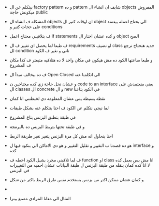 - بيتكلم عن ال factory pattern و ده pattern شايف ان انشاء ال objects المفروض ميكونش حاجة public 
- المشكلة ف انشاء ال objects ان اوقات كتير ال object الي بحتاج اعمله بيعتمد على ححات كتير و conditions 
- ف بتلاقيني محتاج اعمل if statements و كده عشان اختار ال object الصح 
- ف طبعا لما يحصل اي تغيير ف ال requirements او نضيف class جديد هنحتاج نرجع لل condition تاني و نغير ف الكود 
- و طبعا ساعتها الكود ده مش هيكون في مكان واحد لا ده هتلاقيه متبعتر ف كذا مكان ف المشروع
- ف ده بيخالف مبدأ ال Open Closed الي اتكلمنا عنه
- و عشان نحل حاجة زي كده محتاجين ن code to an interface يعني منعتمدش على ال classes ال concrete و ال new في الكود بتاعنا

- نقطة بسيطة بس عشان المعلومة دي لخبطتني انا كمان 
- لما نيجي نتكلم عن الكود ف احنا بنتكلم عنه بشكل طبقات 
- في طبقة بتطبق البزنس بتاع المشروع
- و في طبقة تحتها بتربط البزنس ده بالبرمجة
- احنا بنحاول انه مش كل مرة البزنس يتغير نغير طريقة الربط
- هو ده قصدنا ب التغيير و تقليل التغيير و هو دي الاماكن الي بنكود فيها ل interface و كده
- ف لما تلاقيني مجرد بشيل الكود احطه ف function او class انا مش بس بعمل كده لا انا كده كمان بنقله من طبقة البزنس ل طبقة البيانات عشان احميه من التغييرات في البزنس
- و كمان عشان ممكن اكتر من بزنس يستخدم نفس طرق الربط باكتر من شكل
- 





- المثال الي معانا المرادي مصنع بيتزا